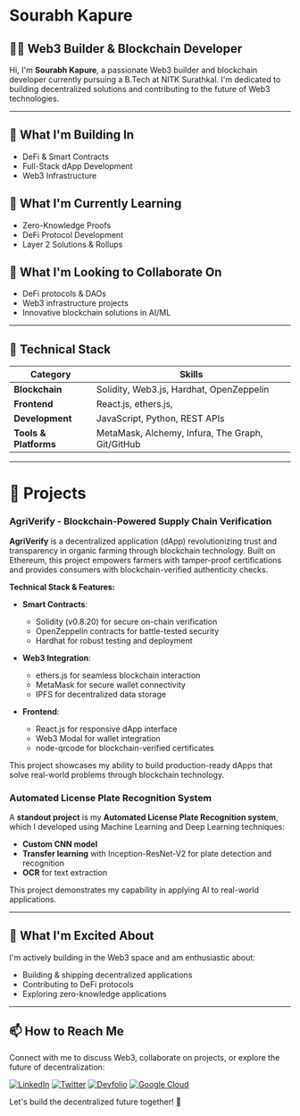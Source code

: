 # Sourabh Kapure

## 👨‍💻 Web3 Builder & Blockchain Developer

Hi, I'm **Sourabh Kapure**, a passionate Web3 builder and blockchain developer currently pursuing a B.Tech at NITK Surathkal. I'm dedicated to building decentralized solutions and contributing to the future of Web3 technologies.

---

## 👀 What I'm Building In

- DeFi & Smart Contracts
- Full-Stack dApp Development
- Web3 Infrastructure

## 🌱 What I'm Currently Learning

- Zero-Knowledge Proofs
- DeFi Protocol Development
- Layer 2 Solutions & Rollups

## 💞️ What I'm Looking to Collaborate On

- DeFi protocols & DAOs
- Web3 infrastructure projects
- Innovative blockchain solutions in AI/ML

---

## 🔧 Technical Stack

| Category           | Skills                                              |
|--------------------|-----------------------------------------------------|
| **Blockchain**     | Solidity, Web3.js, Hardhat, OpenZeppelin            |
| **Frontend**       | React.js, ethers.js,                                |
| **Development**    | JavaScript, Python, REST APIs                       |
| **Tools & Platforms** | MetaMask, Alchemy, Infura, The Graph, Git/GitHub |

---

# 🚀 Projects

### AgriVerify - Blockchain-Powered Supply Chain Verification

**AgriVerify** is a decentralized application (dApp) revolutionizing trust and transparency in organic farming through blockchain technology. Built on Ethereum, this project empowers farmers with tamper-proof certifications and provides consumers with blockchain-verified authenticity checks.

**Technical Stack & Features:**

- **Smart Contracts**:
  - Solidity (v0.8.20) for secure on-chain verification
  - OpenZeppelin contracts for battle-tested security
  - Hardhat for robust testing and deployment

- **Web3 Integration**:
  - ethers.js for seamless blockchain interaction
  - MetaMask for secure wallet connectivity
  - IPFS for decentralized data storage

- **Frontend**:
  - React.js for responsive dApp interface
  - Web3 Modal for wallet integration
  - node-qrcode for blockchain-verified certificates

This project showcases my ability to build production-ready dApps that solve real-world problems through blockchain technology.

### Automated License Plate Recognition System

A **standout project** is my **Automated License Plate Recognition system**, which I developed using Machine Learning and Deep Learning techniques:

- **Custom CNN model**
- **Transfer learning** with Inception-ResNet-V2 for plate detection and recognition
- **OCR** for text extraction

This project demonstrates my capability in applying AI to real-world applications.

---

## 🎯 What I'm Excited About

I'm actively building in the Web3 space and am enthusiastic about:

- Building & shipping decentralized applications
- Contributing to DeFi protocols
- Exploring zero-knowledge applications

---

## 📫 How to Reach Me

Connect with me to discuss Web3, collaborate on projects, or explore the future of decentralization:

[![LinkedIn](https://img.shields.io/badge/LinkedIn-Sourabh_Kapure-blue?style=flat-square&logo=linkedin)](https://www.linkedin.com/in/sourabhkapure)
[![Twitter](https://img.shields.io/badge/Twitter-@sourabhkapure-blue?style=flat-square&logo=twitter)](https://twitter.com/sourabhkapure)
[![Devfolio](https://img.shields.io/badge/Devfolio-Sourabh_Kapure-blue?style=flat-square&logo=devfolio)](https://devfolio.co/@sourabhkapure)
[![Google Cloud](https://img.shields.io/badge/Google_Cloud-My_Skills-blue?style=flat-square&logo=googlecloud)](https://www.cloudskillsboost.google/public_profiles/0a183d30-0374-4204-ac8b-1a6ac2e409dc)

Let's build the decentralized future together! 🚀

<!---
Spkap/Spkap is a ✨ special ✨ repository because its `README.md` (this file) appears on your GitHub profile.
You can click the Preview link to take a look at your changes.
--->
